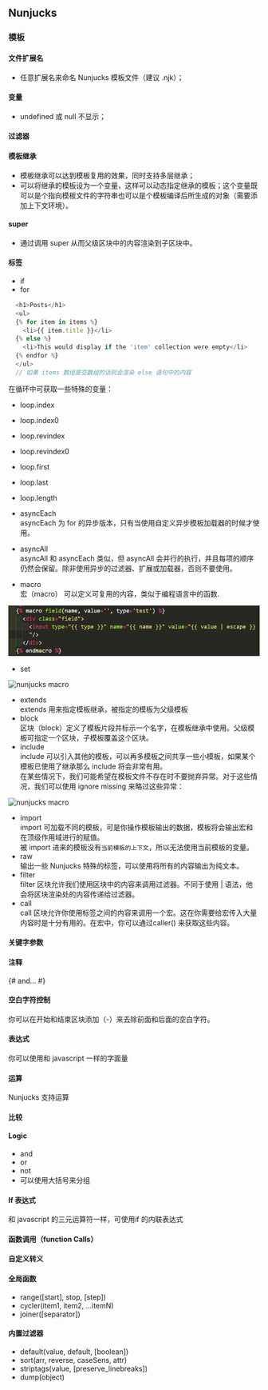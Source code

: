 ## Nunjucks

### 模板

#### 文件扩展名
- 任意扩展名来命名 Nunjucks 模板文件（建议 .njk）；

#### 变量
- undefined 或 null 不显示；

#### 过滤器

#### 模板继承
- 模板继承可以达到模板复用的效果，同时支持多层继承；
- 可以将继承的模板设为一个变量，这样可以动态指定继承的模板；这个变量既可以是个指向模板文件的字符串也可以是个模板编译后所生成的对象（需要添加上下文环境）。

#### super
- 通过调用 super 从而父级区块中的内容渲染到子区块中。

#### 标签
- if
- for
```js
  <h1>Posts</h1>
  <ul>
  {% for item in items %}
    <li>{{ item.title }}</li>
  {% else %}
    <li>This would display if the 'item' collection were empty</li>
  {% endfor %}
  </ul>
  // 如果 items 数组是空数组的话则会渲染 else 语句中的内容
```
在循环中可获取一些特殊的变量：  
  - loop.index
  - loop.index0
  - loop.revindex
  - loop.revindex0
  - loop.first
  - loop.last
  - loop.length

- asyncEach  
  asyncEach 为 for 的异步版本，只有当使用自定义异步模板加载器的时候才使用。
- asyncAll  
  asyncAll 和 asyncEach 类似，但 asyncAll 会并行的执行，并且每项的顺序仍然会保留。除非使用异步的过滤器、扩展或加载器，否则不要使用。  
- macro  
宏（macro） 可以定义可复用的内容，类似于编程语言中的函数.

![nunjucks macro](../static/images/nunjucks-template-macro.jpg)

- set

![nunjucks macro](../static/images/nunjucks-template-set.jpg)

- extends  
  extends 用来指定模板继承，被指定的模板为父级模板
- block  
  区块（block）定义了模板片段并标示一个名字，在模板继承中使用。父级模板可指定一个区块，子模板覆盖这个区块。
- include  
  include 可以引入其他的模板，可以再多模板之间共享一些小模板，如果某个模板已使用了继承那么 include 将会非常有用。  
  在某些情况下，我们可能希望在模板文件不存在时不要抛弃异常。对于这些情况，我们可以使用 ignore missing 来略过这些异常：

![nunjucks macro](../static/images/nunjucks-template-include.jpg)

- import  
 import 可加载不同的模板，可是你操作模板输出的数据，模板将会输出宏和在顶级作用域进行的赋值。  
 被 import 进来的模板没有``当前模板的上下文``，所以无法使用当前模板的变量。
- raw  
 输出一些 Nunjucks 特殊的标签，可以使用将所有的内容输出为纯文本。
- filter  
 filter 区块允许我们使用区块中的内容来调用过滤器。不同于使用 | 语法，他会将区块渲染处的内容传递给过滤器。
- call  
 call 区块允许你使用标签之间的内容来调用一个宏。这在你需要给宏传入大量内容时是十分有用的。在宏中，你可以通过caller() 来获取这些内容。

#### 关键字参数
#### 注释
 {# and... #}
#### 空白字符控制
你可以在开始和结束区块添加（-）来去除前面和后面的空白字符。
#### 表达式
你可以使用和 javascript 一样的字面量
#### 运算
Nunjucks 支持运算
#### 比较
#### Logic
- and
- or
- not
- 可以使用大括号来分组
#### If 表达式
和 javascript 的三元运算符一样，可使用if 的内联表达式
#### 函数调用（function Calls）
#### 自定义转义
#### 全局函数
- range([start], stop, [step])
- cycler(item1, item2, ...itemN)
- joiner([separator])
#### 内置过滤器
- default(value, default, [boolean])
- sort(arr, reverse, caseSens, attr)
- striptags(value, [preserve_linebreaks])
- dump(object)
